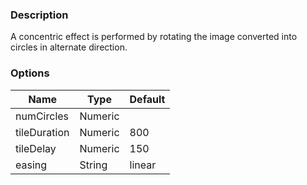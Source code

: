 ---
---

### Description
A concentric effect is performed by rotating the image converted into circles in alternate direction.

### Options
| Name | Type | Default |
|------|------|---------|
| numCircles | Numeric |  |
| tileDuration | Numeric | 800 |
| tileDelay | Numeric | 150 |
| easing | String | linear |
